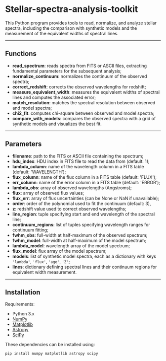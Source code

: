 # Stellar-spectra-analysis-toolkit

This Python program provides tools to read, normalize, and analyze stellar spectra, including the comparison with synthetic models and the measurement of the equivalent widths of spectral lines.

---

## Functions

* **read_spectrum**: reads spectra from FITS or ASCII files, extracting fundamental parameters for the subsequent analysis;
* **normalize_continuum**: normalizes the continuum of the observed spectra;
* **correct_redshift**: corrects the observed wavelengths for redshift;
* **measure_equivalent_width**: measures the equivalent widths of spectral lines and computes the associated error;
* **match_resolution**: matches the spectral resolution between observed and model spectra;
* **chi2_fit**: computes chi-square between observed and model spectra;
* **compare_with_models**: compares the observed spectra with a grid of synthetic models and visualizes the best fit.

---

## Parameters

* **filename**: path to the FITS or ASCII file containing the spectrum;
* **hdu_index**: HDU index in FITS file to read the data from (default: 1);
* **lambda_column**: name of the wavelength column in a FITS table (default: 'WAVELENGTH');
* **flux_column**: name of the flux column in a FITS table (default: 'FLUX');
* **err_column**: name of the error column in a FITS table (default: 'ERROR');
* **lambda_obs**: array of observed wavelengths (Angstroms);
* **flux**: array of observed flux values;
* **flux_err**: array of flux uncertainties (can be None or NaN if unavailable);
* **order**: order of the polynomial used to fit the continuum (default: 3),
* **z**: redshift value used to correct observed wavelengths;
* **line_region**: tuple specifying start and end wavelength of the spectral line;
* **continuum_regions**: list of tuples specifying wavelength ranges for continuum fitting;
* **fwhm_obs**: full-width at half-maximum of the observed spectrum;
* **fwhm_model**: full-width at half-maximum of the model spectrum;
* **lambda_model**: wavelength array of the model spectrum;
* **flux_model**: flux array of the model spectrum;
* **models**: list of synthetic model spectra, each as a dictionary with keys `'lambda'`, `'flux'`, `'age'`, `'Z'`;
* **lines**: dictionary defining spectral lines and their continuum regions for equivalent width measurement.

---

## Installation

Requirements:

- Python 3.x
- [NumPy](https://numpy.org/)
- [Matplotlib](https://matplotlib.org/)
- [Astropy](https://www.astropy.org/)
- [SciPy](https://scipy.org/)

These dependencies can be installed using:

```bash
pip install numpy matplotlib astropy scipy
